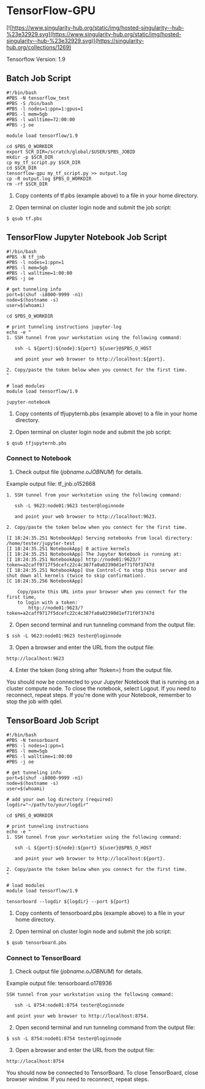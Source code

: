# TensorFlow-GPU
[![https://www.singularity-hub.org/static/img/hosted-singularity--hub-%23e32929.svg](https://www.singularity-hub.org/static/img/hosted-singularity--hub-%23e32929.svg)](https://singularity-hub.org/collections/1269)

Tensorflow Version: 1.9

## Batch Job Script
```
#!/bin/bash
#PBS -N tensorflow_test
#PBS -S /bin/bash
#PBS -l nodes=1:ppn=1:gpus=1
#PBS -l mem=5gb
#PBS -l walltime=72:00:00
#PBS -j oe

module load tensorflow/1.9                    

cd $PBS_O_WORKDIR
export SCR_DIR=/scratch/global/$USER/$PBS_JOBID
mkdir -p $SCR_DIR
cp my_tf_script.py $SCR_DIR                   
cd $SCR_DIR
tensorflow-gpu my_tf_script.py >> output.log  
cp -R output.log $PBS_O_WORKDIR              
rm -rf $SCR_DIR                             
```
1. Copy contents of tf.pbs (example above) to a file in your home directory.

2. Open terminal on cluster login node and submit the job script:

```
$ qsub tf.pbs
```

## TensorFlow Jupyter Notebook Job Script
```
#!/bin/bash
#PBS -N tf_jnb
#PBS -l nodes=1:ppn=1
#PBS -l mem=5gb
#PBS -l walltime=1:00:00
#PBS -j oe

# get tunneling info
port=$(shuf -i8000-9999 -n1)
node=$(hostname -s)
user=$(whoami)

cd $PBS_O_WORKDIR

# print tunneling instructions jupyter-log
echo -e "
1. SSH tunnel from your workstation using the following command:

   ssh -L ${port}:${node}:${port} ${user}@$PBS_O_HOST

   and point your web browser to http://localhost:${port}.

2. Copy/paste the token below when you connect for the first time.
"

# load modules
module load tensorflow/1.9

jupyter-notebook
```
1. Copy contents of tfjupyternb.pbs (example above) to a file in your home directory.

2. Open terminal on cluster login node and submit the job script:

```
$ qsub tfjupyternb.pbs
```

### Connect to Notebook
1. Check output file (*jobname*.o*JOBNUM*) for details.

Example output file: tf_jnb.o152668
```
1. SSH tunnel from your workstation using the following command:

   ssh -L 9623:node01:9623 tester@loginnode

   and point your web browser to http://localhost:9623.

2. Copy/paste the token below when you connect for the first time.

[I 18:24:35.251 NotebookApp] Serving notebooks from local directory: /home/tester/jupyter-test
[I 18:24:35.251 NotebookApp] 0 active kernels
[I 18:24:35.251 NotebookApp] The Jupyter Notebook is running at:
[I 18:24:35.251 NotebookApp] http://node01:9623/?token=a2caff9717f5dcefc22c4c387fa0a02390d1ef71f0f3747d
[I 18:24:35.251 NotebookApp] Use Control-C to stop this server and shut down all kernels (twice to skip confirmation).
[C 18:24:35.256 NotebookApp]

    Copy/paste this URL into your browser when you connect for the first time,
    to login with a token:
        http://node01:9623/?token=a2caff9717f5dcefc22c4c387fa0a02390d1ef71f0f3747d
```

2. Open second terminal and run tunneling command from the output file:
```
$ ssh -L 9623:node01:9623 tester@loginnode
```
3. Open a browser and enter the URL from the output file:
```
http://localhost:9623
```
4. Enter the token (long string after ?token=) from the output file.

You should now be connected to your Jupyter Notebook that is running on a cluster compute node. To close the notebook, select Logout. If you need to reconnect, repeat steps. If you're done with your Notebook, remember to stop the job with qdel.


## TensorBoard Job Script
```
#!/bin/bash
#PBS -N tensorboard
#PBS -l nodes=1:ppn=1
#PBS -l mem=5gb
#PBS -l walltime=1:00:00
#PBS -j oe

# get tunneling info
port=$(shuf -i8000-9999 -n1)
node=$(hostname -s)
user=$(whoami)

# add your own log directory (required)
logdir="~/path/to/your/logdir"

cd $PBS_O_WORKDIR

# print tunneling instructions 
echo -e "
1. SSH tunnel from your workstation using the following command:

   ssh -L ${port}:${node}:${port} ${user}@$PBS_O_HOST

   and point your web browser to http://localhost:${port}.

2. Copy/paste the token below when you connect for the first time.
"

# load modules
module load tensorflow/1.9

tensorboard --logdir ${logdir} --port ${port}
```
1. Copy contents of tensorboard.pbs (example above) to a file in your home directory.

2. Open terminal on cluster login node and submit the job script:

```
$ qsub tensorboard.pbs
```

### Connect to TensorBoard
1. Check output file (*jobname*.o*JOBNUM*) for details.

Example output file: tensorboard.o178936
```
SSH tunnel from your workstation using the following command:

   ssh -L 8754:node01:8754 tester@loginnode

and point your web browser to http://localhost:8754.
```

2. Open second terminal and run tunneling command from the output file:
```
$ ssh -L 8754:node01:8754 tester@loginnode
```
3. Open a browser and enter the URL from the output file:
```
http://localhost:8754
```

You should now be connected to TensorBoard. To close TensorBoard, close browser window. If you need to reconnect, repeat steps.
